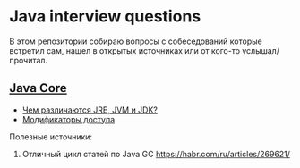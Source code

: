 # Java interview questions

В этом репозитории собираю вопросы с собеседований которые встретил сам, нашел в открытых источниках или от кого-то 
услышал/прочитал. 

## [Java Core](./JAVA_CORE.md)  
- [Чем различаются JRE, JVM и JDK?](./JAVA_CORE.md#чем-различаются-jre-jvm-и-jdk)
- [Модификаторы доступа](./JAVA_CORE.md#модификаторы-доступа)


Полезные источники:
1) Отличный цикл статей по Java GC https://habr.com/ru/articles/269621/
